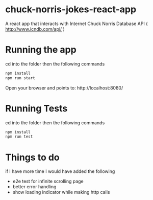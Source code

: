 # chuck-norris-jokes-react-app
A react app that interacts with Internet Chuck Norris Database API (​ http://www.icndb.com/api/​ )

# Running the app
cd into the folder then the following commands
```bash
npm install
npm run start
```
Open your browser and points to: http://localhost:8080/

# Running Tests
cd into the folder then the following commands
```bash
npm install
npm run test
```

# Things to do
if I have more time I would have added the following
* e2e test for infinite scrolling page
* better error handling
* show loading indicator while making http calls
